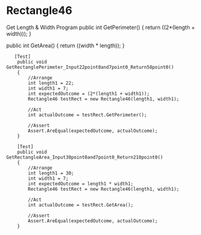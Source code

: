 # Rectangle46
Get Length &amp; Width Program
public int GetPerimeter()
        {
            return ((2*(length + width)));
        }
        


public int GetArea()
        {
            return ((width * length));
        }

       [Test]
        public void GetRectanglePerimeter_Input22point0and7point0_Return58point0()
        {
            //Arrange
            int length1 = 22;
            int width1 = 7;
            int expectedOutcome = (2*(length1 + width1));
            Rectangle46 testRect = new Rectangle46(length1, width1);

            //Act
            int actualOutcome = testRect.GetPerimeter();

            //Assert
            Assert.AreEqual(expectedOutcome, actualOutcome);
        }

        [Test]
        public void GetRectangleArea_Input30point0and7point0_Return210point0()
        {
            //Arrange
            int length1 = 30;
            int width1 = 7;
            int expectedOutcome = length1 * width1;
            Rectangle46 testRect = new Rectangle46(length1, width1);

            //Act
            int actualOutcome = testRect.GetArea();

            //Assert
            Assert.AreEqual(expectedOutcome, actualOutcome);
        }

